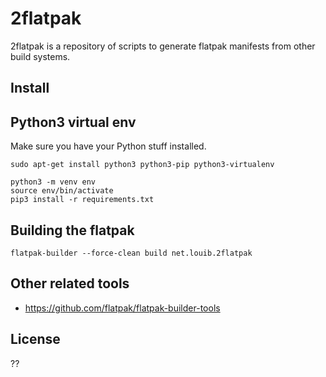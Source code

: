 # 2flatpak

2flatpak is a repository of scripts to generate flatpak manifests from other build systems.

## Install

## Python3 virtual env
Make sure you have your Python stuff installed.
```
sudo apt-get install python3 python3-pip python3-virtualenv
```

```
python3 -m venv env
source env/bin/activate
pip3 install -r requirements.txt
```

## Building the flatpak
```
flatpak-builder --force-clean build net.louib.2flatpak
```

## Other related tools
* https://github.com/flatpak/flatpak-builder-tools

## License

??
